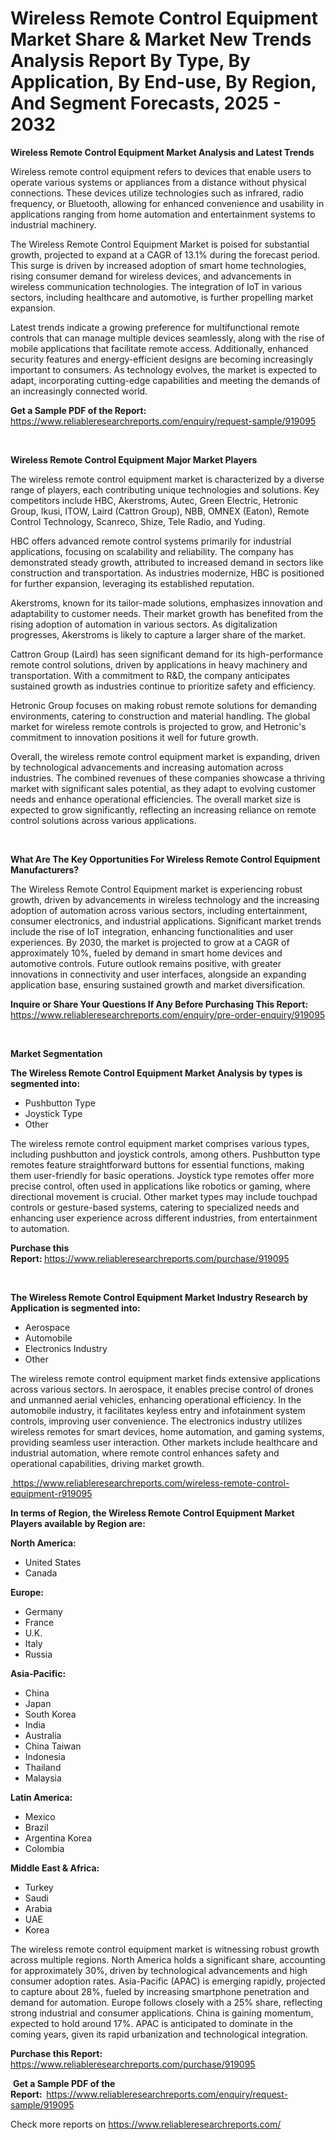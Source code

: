 <p><h1>Wireless Remote Control Equipment Market Share & Market New Trends Analysis Report By Type, By Application, By End-use, By Region, And Segment Forecasts, 2025 - 2032</h1></p><p><strong>Wireless Remote Control Equipment Market Analysis and Latest Trends</strong></p>
<p><p>Wireless remote control equipment refers to devices that enable users to operate various systems or appliances from a distance without physical connections. These devices utilize technologies such as infrared, radio frequency, or Bluetooth, allowing for enhanced convenience and usability in applications ranging from home automation and entertainment systems to industrial machinery.</p><p>The Wireless Remote Control Equipment Market is poised for substantial growth, projected to expand at a CAGR of 13.1% during the forecast period. This surge is driven by increased adoption of smart home technologies, rising consumer demand for wireless devices, and advancements in wireless communication technologies. The integration of IoT in various sectors, including healthcare and automotive, is further propelling market expansion.</p><p>Latest trends indicate a growing preference for multifunctional remote controls that can manage multiple devices seamlessly, along with the rise of mobile applications that facilitate remote access. Additionally, enhanced security features and energy-efficient designs are becoming increasingly important to consumers. As technology evolves, the market is expected to adapt, incorporating cutting-edge capabilities and meeting the demands of an increasingly connected world.</p></p>
<p><strong>Get a Sample PDF of the Report:&nbsp;</strong> <a href="https://www.reliableresearchreports.com/enquiry/request-sample/919095?utm_campaign=2030&utm_medium=2&utm_source=Github&utm_content=ia&utm_term=12022025&utm_id=wireless-remote-control-equipment">https://www.reliableresearchreports.com/enquiry/request-sample/919095</a></p>
<p>&nbsp;</p>
<p><strong>Wireless Remote Control Equipment Major Market Players</strong></p>
<p><p>The wireless remote control equipment market is characterized by a diverse range of players, each contributing unique technologies and solutions. Key competitors include HBC, Akerstroms, Autec, Green Electric, Hetronic Group, Ikusi, ITOW, Laird (Cattron Group), NBB, OMNEX (Eaton), Remote Control Technology, Scanreco, Shize, Tele Radio, and Yuding.</p><p>HBC offers advanced remote control systems primarily for industrial applications, focusing on scalability and reliability. The company has demonstrated steady growth, attributed to increased demand in sectors like construction and transportation. As industries modernize, HBC is positioned for further expansion, leveraging its established reputation.</p><p>Akerstroms, known for its tailor-made solutions, emphasizes innovation and adaptability to customer needs. Their market growth has benefited from the rising adoption of automation in various sectors. As digitalization progresses, Akerstroms is likely to capture a larger share of the market.</p><p>Cattron Group (Laird) has seen significant demand for its high-performance remote control solutions, driven by applications in heavy machinery and transportation. With a commitment to R&D, the company anticipates sustained growth as industries continue to prioritize safety and efficiency.</p><p>Hetronic Group focuses on making robust remote solutions for demanding environments, catering to construction and material handling. The global market for wireless remote controls is projected to grow, and Hetronic's commitment to innovation positions it well for future growth.</p><p>Overall, the wireless remote control equipment market is expanding, driven by technological advancements and increasing automation across industries. The combined revenues of these companies showcase a thriving market with significant sales potential, as they adapt to evolving customer needs and enhance operational efficiencies. The overall market size is expected to grow significantly, reflecting an increasing reliance on remote control solutions across various applications.</p></p>
<p>&nbsp;</p>
<p><strong>What Are The Key Opportunities For Wireless Remote Control Equipment Manufacturers?</strong></p>
<p><p>The Wireless Remote Control Equipment market is experiencing robust growth, driven by advancements in wireless technology and the increasing adoption of automation across various sectors, including entertainment, consumer electronics, and industrial applications. Significant market trends include the rise of IoT integration, enhancing functionalities and user experiences. By 2030, the market is projected to grow at a CAGR of approximately 10%, fueled by demand in smart home devices and automotive controls. Future outlook remains positive, with greater innovations in connectivity and user interfaces, alongside an expanding application base, ensuring sustained growth and market diversification.</p></p>
<p><strong>Inquire or Share Your Questions If Any Before Purchasing This Report:</strong> <a href="https://www.reliableresearchreports.com/enquiry/pre-order-enquiry/919095?utm_campaign=2030&utm_medium=2&utm_source=Github&utm_content=ia&utm_term=12022025&utm_id=wireless-remote-control-equipment">https://www.reliableresearchreports.com/enquiry/pre-order-enquiry/919095</a></p>
<p>&nbsp;</p>
<p><strong>Market Segmentation</strong></p>
<p><strong>The Wireless Remote Control Equipment Market Analysis by types is segmented into:</strong></p>
<p><ul><li>Pushbutton Type</li><li>Joystick Type</li><li>Other</li></ul></p>
<p><p>The wireless remote control equipment market comprises various types, including pushbutton and joystick controls, among others. Pushbutton type remotes feature straightforward buttons for essential functions, making them user-friendly for basic operations. Joystick type remotes offer more precise control, often used in applications like robotics or gaming, where directional movement is crucial. Other market types may include touchpad controls or gesture-based systems, catering to specialized needs and enhancing user experience across different industries, from entertainment to automation.</p></p>
<p><strong>Purchase this Report:&nbsp;</strong><a href="https://www.reliableresearchreports.com/purchase/919095?utm_campaign=2030&utm_medium=2&utm_source=Github&utm_content=ia&utm_term=12022025&utm_id=wireless-remote-control-equipment">https://www.reliableresearchreports.com/purchase/919095</a></p>
<p>&nbsp;</p>
<p><strong>The Wireless Remote Control Equipment Market Industry Research by Application is segmented into:</strong></p>
<p><ul><li>Aerospace</li><li>Automobile</li><li>Electronics Industry</li><li>Other</li></ul></p>
<p><p>The wireless remote control equipment market finds extensive applications across various sectors. In aerospace, it enables precise control of drones and unmanned aerial vehicles, enhancing operational efficiency. In the automobile industry, it facilitates keyless entry and infotainment system controls, improving user convenience. The electronics industry utilizes wireless remotes for smart devices, home automation, and gaming systems, providing seamless user interaction. Other markets include healthcare and industrial automation, where remote control enhances safety and operational capabilities, driving market growth.</p></p>
<p><a href="https://www.reliableresearchreports.com/wireless-remote-control-equipment-r919095?utm_campaign=2030&utm_medium=2&utm_source=Github&utm_content=ia&utm_term=12022025&utm_id=wireless-remote-control-equipment">&nbsp;https://www.reliableresearchreports.com/wireless-remote-control-equipment-r919095</a></p>
<p><strong>In terms of Region, the Wireless Remote Control Equipment Market Players available by Region are:</strong></p>
<p>
    <p> <strong> North America: </strong>
        <ul>
            <li>United States</li>
            <li>Canada</li>
        </ul>
        </p> 
    <p> <strong> Europe: </strong>
        <ul>
            <li>Germany</li>
            <li>France</li>
            <li>U.K.</li>
            <li>Italy</li>
            <li>Russia</li>
        </ul>
        </p> 
    <p> <strong> Asia-Pacific: </strong>
        <ul>
            <li>China</li>
            <li>Japan</li>
            <li>South Korea</li>
            <li>India</li>
            <li>Australia</li>
            <li>China Taiwan</li>
            <li>Indonesia</li>
            <li>Thailand</li>
            <li>Malaysia</li>
        </ul>
        </p> 
    <p> <strong> Latin America: </strong>
        <ul>
            <li>Mexico</li>
            <li>Brazil</li>
            <li>Argentina Korea</li>
            <li>Colombia</li>
        </ul>
        </p> 
    <p> <strong> Middle East & Africa: </strong>
        <ul>
            <li>Turkey</li>
            <li>Saudi</li>
            <li>Arabia</li>
            <li>UAE</li>
            <li>Korea</li>
        </ul>
    </p>
    </p>
<p><p>The wireless remote control equipment market is witnessing robust growth across multiple regions. North America holds a significant share, accounting for approximately 30%, driven by technological advancements and high consumer adoption rates. Asia-Pacific (APAC) is emerging rapidly, projected to capture about 28%, fueled by increasing smartphone penetration and demand for automation. Europe follows closely with a 25% share, reflecting strong industrial and consumer applications. China is gaining momentum, expected to hold around 17%. APAC is anticipated to dominate in the coming years, given its rapid urbanization and technological integration.</p></p>
<p><strong>Purchase this Report: </strong><a href="https://www.reliableresearchreports.com/purchase/919095?utm_campaign=2030&utm_medium=2&utm_source=Github&utm_content=ia&utm_term=12022025&utm_id=wireless-remote-control-equipment">https://www.reliableresearchreports.com/purchase/919095</a></p>
<p>&nbsp;<strong>Get a Sample PDF of the Report:&nbsp;&nbsp;</strong><a href="https://www.reliableresearchreports.com/enquiry/request-sample/919095?utm_campaign=2030&utm_medium=2&utm_source=Github&utm_content=ia&utm_term=12022025&utm_id=wireless-remote-control-equipment">https://www.reliableresearchreports.com/enquiry/request-sample/919095</a></p>
<p><strong></strong></p>
<p>Check more reports on <a href="https://www.reliableresearchreports.com/?utm_campaign=2030&utm_medium=2&utm_source=Github&utm_content=ia&utm_term=12022025&utm_id=wireless-remote-control-equipment">https://www.reliableresearchreports.com/</a></p>